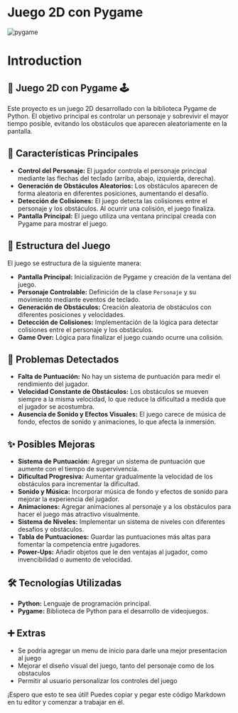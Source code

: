 # Juego 2D con Pygame
<img src="https://www.tutorialspoint.com/pygame/images/display_window.jpg"  alt="pygame">
 
# Introduction 

## 👾 Juego 2D con Pygame 🕹️

Este proyecto es un juego 2D desarrollado con la biblioteca Pygame de Python. El objetivo principal es controlar un personaje y sobrevivir el mayor tiempo posible, evitando los obstáculos que aparecen aleatoriamente en la pantalla.

## 🚀 Características Principales

*   **Control del Personaje:** El jugador controla el personaje principal mediante las flechas del teclado (arriba, abajo, izquierda, derecha).
*   **Generación de Obstáculos Aleatorios:** Los obstáculos aparecen de forma aleatoria en diferentes posiciones, aumentando el desafío.
*   **Detección de Colisiones:** El juego detecta las colisiones entre el personaje y los obstáculos. Al ocurrir una colisión, el juego finaliza.
*   **Pantalla Principal:** El juego utiliza una ventana principal creada con Pygame para mostrar el juego.

## 🧱 Estructura del Juego

El juego se estructura de la siguiente manera:

*   **Pantalla Principal:** Inicialización de Pygame y creación de la ventana del juego.
*   **Personaje Controlable:** Definición de la clase `Personaje` y su movimiento mediante eventos de teclado.
*   **Generación de Obstáculos:** Creación aleatoria de obstáculos con diferentes posiciones y velocidades.
*   **Detección de Colisiones:** Implementación de la lógica para detectar colisiones entre el personaje y los obstáculos.
*   **Game Over:** Lógica para finalizar el juego cuando ocurre una colisión.

## 🐛 Problemas Detectados

*   **Falta de Puntuación:** No hay un sistema de puntuación para medir el rendimiento del jugador.
*   **Velocidad Constante de Obstáculos:** Los obstáculos se mueven siempre a la misma velocidad, lo que reduce la dificultad a medida que el jugador se acostumbra.
*   **Ausencia de Sonido y Efectos Visuales:** El juego carece de música de fondo, efectos de sonido y animaciones, lo que afecta la inmersión.

## ✨ Posibles Mejoras

*   **Sistema de Puntuación:** Agregar un sistema de puntuación que aumente con el tiempo de supervivencia.
*   **Dificultad Progresiva:** Aumentar gradualmente la velocidad de los obstáculos para incrementar la dificultad.
*   **Sonido y Música:** Incorporar música de fondo y efectos de sonido para mejorar la experiencia del jugador.
*   **Animaciones:** Agregar animaciones al personaje y a los obstáculos para hacer el juego más atractivo visualmente.
*   **Sistema de Niveles:** Implementar un sistema de niveles con diferentes desafíos y obstáculos.
*   **Tabla de Puntuaciones:** Guardar las puntuaciones más altas para fomentar la competencia entre jugadores.
*	**Power-Ups:** Añadir objetos que le den ventajas al jugador, como invencibilidad o aumento de velocidad.

## 🛠️ Tecnologías Utilizadas

*   **Python:** Lenguaje de programación principal.
*   **Pygame:** Biblioteca de Python para el desarrollo de videojuegos.

## ➕ Extras

*   Se podria agregar un menu de inicio para darle una mejor presentacion al juego
*   Mejorar el diseño visual del juego, tanto del personaje como de los obstaculos
*   Permitir al usuario personalizar los controles del juego

¡Espero que esto te sea útil! Puedes copiar y pegar este código Markdown en tu editor y comenzar a trabajar en él.